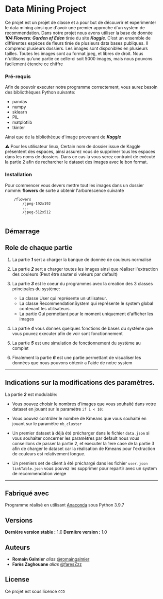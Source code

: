 # Data Mining Project


Ce projet est un projet de classe et a pour but de découvrir et experimenter le data mining ainsi que d'avoir une premier approche d'un system de recommendation.
Dans notre projet nous avons utiliser la base de donnée  ***104 Flowers: Garden of Eden*** tirée du site ***Kaggle***. C’est un ensemble de différentes espèces de fleurs tirée de plusieurs data bases publiques. Il comprend plusieurs dossiers. Les images sont disponibles en plusieurs tailles. Toutes les images sont au format jpeg, et libres de droit. Nous n'utilisons qu'une partie ce celle-ci soit 5000 images, mais nous pouvons facilement étendre ce chiffre




### Pré-requis

Afin de pouvoir executer notre programme correctement, vous aurez besoin des bibliothèques Python suivante:

- pandas
- numpy
- sklearn
- PIL
- matplotlib
- tkinter

Ainsi que de la bibliothèque d'image provenant de ***Kaggle***

:warning: Pour les utilisateur linux, Certain nom de dossier issue de Kaggle présentent des espaces, ainsi assurez vous de supprimer tous les espaces dans les noms de dossiers. Dans ce cas la vous serez contraint de exécuté la partie 2 afin de recharcher le dataset des images avec le bon format.

### Installation
Pour commencer vous devers mettre tout les images dans un dossier nommé: **flowers**
de sorte a obtenir l'arborescence suivante
```
    /flowers
        /jpeg-192x192
        ...
        /jpeg-512x512
        
```      

## Démarrage

Role de chaque partie
---
1. La partie ***1*** sert a charger la banque de donnée de couleurs normalisé

2. La partie ***2*** sert a charger toutes les images ainsi que réaliser l'extraction des couleurs (Peut être sauter si valeurs par default)

3. La partie ***3*** est le coeur du programmes avec la creation des 3 classes principales du système:
    - La classe User qui représente un utilisateur.
    - La classe RecommendationSystem qui représente le system global contenant les utilisateurs.
    - La partie Gui permettant pour le moment uniquement d'afficher les images

3. La partie ***4*** vous donnes quelques fonctions de bases du système que vous pouvez executer afin de voir sont fonctionnement

4. La partie ***5*** est une simulation de fonctionnement du système au complet 

5. Finalement la partie ***6*** est une partie permettant de visualiser les données que nous pouvons obtenir a l'aide de notre system
---

Indications sur la modifications des paramètres.
---
La partie ***2*** est modulable:
- Vous pouvez choisir le nombres d'images que vous souhaité dans votre dataset en jouant sur le paramètre ``if i < 10:``

- Vous pouvez contrôler le nombre de Kmeans que vous souhaité en jouant sur le paramètre ``nb_cluster``

- Un premier dataset à déjà été précharger dans le fichier ``data.json`` si vous souhaiter concerner les paramètres par default nous vous conseillons de passer la partie 2, et executer la 1ere case de la partie 3 afin de charger le dataset
car la réalisation de Kmeans pour l'extraction de couleurs est relativement longue.

- Un premiers set de client à été préchargé dans les fichier ``user.json linkTable.json`` vous pouvez les supprimer pour repartir avec un system de recommendation vierge

---
## Fabriqué avec

Programme réalisé en utilisant [Anaconda](https://www.anaconda.com/products/distribution) sous Python 3.9.7


## Versions

**Dernière version stable :** 1.0
**Dernière version :** 1.0

## Auteurs

* **Romain Galmier** _alias_ [@romaingalmier](https://github.com/romaingalmier)
* **Farès Zaghouane** _alias_ [@faresZzz](https://github.com/faresZzz)


## License

Ce projet est sous licence ``CCO`` 